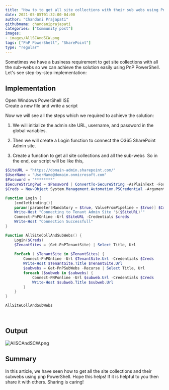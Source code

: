 ```yaml
---
title: "How to to get all site collections with their sub webs using PnP PowerShell?"
date: 2021-05-05T01:32:00-04:00
author: "Chandani Prajapati"
githubname: chandaniprajapati
categories: ["Community post"]
images:
- images/AllSCAndSCW.png
tags: ["PnP PowerShell", "SharePoint"]
type: "regular"
---
```


Sometimes we have a business requirement to get site collections with
all the sub-webs so we can achieve the solution easily using PnP
PowerShell.
Let's see step-by-step implementation:

## Implementation 

Open Windows PowerShell ISE\
Create a new file and write a script

Now we will see all the steps which we required to achieve the solution:

1.  We will initialize the admin site URL, username, and password in the
global variables.

2.  Then we will create a Login function to connect the O365 SharePoint
Admin site.

3.  Create a function to get all site collections and all the sub-webs 
So in the end, our script will be like this,
 

```powershell
$SiteURL = "https://domain-admin.sharepoint.com/"
$UserName = "UserName@domain.onmicrosoft.com"
$Password = "********"
$SecureStringPwd = $Password | ConvertTo-SecureString -AsPlainText -Force 
$Creds = New-Object System.Management.Automation.PSCredential -ArgumentList $UserName, $SecureStringPwd

Function Login {
    [cmdletbinding()]
    param([parameter(Mandatory = $true, ValueFromPipeline = $true)] $Creds)
    Write-Host "Connecting to Tenant Admin Site '$($SiteURL)'" 
    Connect-PnPOnline -Url $SiteURL -Credentials $creds
    Write-Host "Connection Successfull"
}

Function AllSiteCollAndSubWebs() {
    Login($Creds)
    $TenantSites = (Get-PnPTenantSite) | Select Title, Url       
       
    ForEach ( $TenantSite in $TenantSites) { 
        Connect-PnPOnline -Url $TenantSite.Url -Credentials $Creds
        Write-Host $TenantSite.Title $TenantSite.Url
        $subwebs = Get-PnPSubWebs -Recurse | Select Title, Url
        foreach ($subweb in $subwebs) { 
            Connect-PNPonline -Url $subweb.Url -Credentials $Creds
            Write-Host $subweb.Title $subweb.Url 
        }  
    }
}

AllSiteCollAndSubWebs
```
 
## Output

![AllSCAndSCW.png](images/AllSCAndSCW.png)
 

## Summary

In this article, we have seen how to get all the site collections and
their subwebs using pnp PowerShell.
Hope this helps! If it is helpful to you then share it with others.
Sharing is caring!
